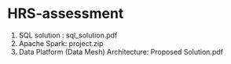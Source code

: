 # HRS-assessment

1. SQL solution : sql_solution.pdf
2. Apache Spark: project.zip
3. Data Platform (Data Mesh) Architecture: Proposed Solution.pdf
